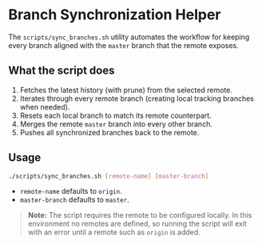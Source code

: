 # Branch Synchronization Helper

The `scripts/sync_branches.sh` utility automates the workflow for keeping every branch aligned with the `master` branch that the remote exposes.

## What the script does

1. Fetches the latest history (with prune) from the selected remote.
2. Iterates through every remote branch (creating local tracking branches when needed).
3. Resets each local branch to match its remote counterpart.
4. Merges the remote `master` branch into every other branch.
5. Pushes all synchronized branches back to the remote.

## Usage

```bash
./scripts/sync_branches.sh [remote-name] [master-branch]
```

- `remote-name` defaults to `origin`.
- `master-branch` defaults to `master`.

> **Note:** The script requires the remote to be configured locally. In this environment no remotes are defined, so running the script will exit with an error until a remote such as `origin` is added.
